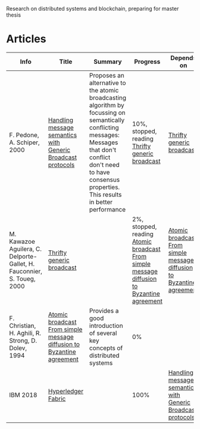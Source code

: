 Research on distributed systems and blockchain, preparing for master thesis

# Articles

Info | Title | Summary | Progress | Depends on
-------|-------|-------------------|---------|------------------
F. Pedone, A. Schiper, 2000 | [Handling message semantics with Generic Broadcast protocols](/articles/Handling%20message%20semantics%20with%20Generic%20Broadcast%20protocols.pdf) | Proposes an alternative to the atomic broadcasting algorithm by focussing on semantically conflicting messages: Messages that don't conflict don't need to have consensus properties. This results in better performance| 10%, stopped, reading [Thrifty generic broadcast](/articles/Thrifty%20generic%20broadcast.pdf) | [Thrifty generic broadcast](/articles/Thrifty%20generic%20broadcast.pdf)  |
M. Kawazoe Aguilera, C. Delporte-Gallet, H. Fauconnier, S. Toueg, 2000 | [Thrifty generic broadcast](/articles/Thrifty%20generic%20broadcast.pdf) | | 2%, stopped, reading [Atomic broadcast From simple message diffusion to Byzantine agreement](/articles/Atomic%20broadcast%20From%20simple%20message%20diffusion%20to%20Byzantine%20agreement.pdf)|  [Atomic broadcast From simple message diffusion to Byzantine agreement](/articles/Atomic%20broadcast%20From%20simple%20message%20diffusion%20to%20Byzantine%20agreement.pdf)    |
F. Christian, H. Aghili, R. Strong, D. Dolev, 1994 | [Atomic broadcast From simple message diffusion to Byzantine agreement](/articles/Atomic%20broadcast%20From%20simple%20message%20diffusion%20to%20Byzantine%20agreement.pdf) | Provides a good introduction of several key concepts of distributed systems | 0% |     |
IBM 2018 | [Hyperledger Fabric](/articles/Hyperledger%20Fabric.pdf) | | 100% | [Handling message semantics with Generic Broadcast protocols](/articles/Handling%20message%20semantics%20with%20Generic%20Broadcast%20protocols.pdf) |
<!--stackedit_data:
eyJoaXN0b3J5IjpbLTE1NDU1OTgzNDJdfQ==
-->
